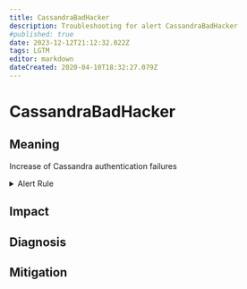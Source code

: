 ```yaml
---
title: CassandraBadHacker
description: Troubleshooting for alert CassandraBadHacker
#published: true
date: 2023-12-12T21:12:32.022Z
tags: LGTM
editor: markdown
dateCreated: 2020-04-10T18:32:27.079Z
---
```


# CassandraBadHacker

## Meaning
[//]: # "Short paragraph that explains what the alert means"
Increase of Cassandra authentication failures

<details>
  <summary>Alert Rule</summary>

  ```yaml
alert: CassandraBadHacker
expr: rate(cassandra_stats{name="org:apache:cassandra:metrics:client:authfailure:count"}[1m]) > 5
for: 2m
labels:
    severity: warning
annotations:
    summary: Cassandra bad hacker (instance {{ $labels.instance }})
    description: |-
        Increase of Cassandra authentication failures
          VALUE = {{ $value }}
          LABELS = {{ $labels }}
    runbook: https://github.com/srerun/prometheus-alerts/content/runbooks/CassandraBadHacker

  ```
</details>


## Impact
[//]: # "What could / will happen if the alert is not addressed"



## Diagnosis
[//]: # "Steps to take to identify the cause of the problem"



## Mitigation
[//]: # "The steps necessary to resolve the alert"
